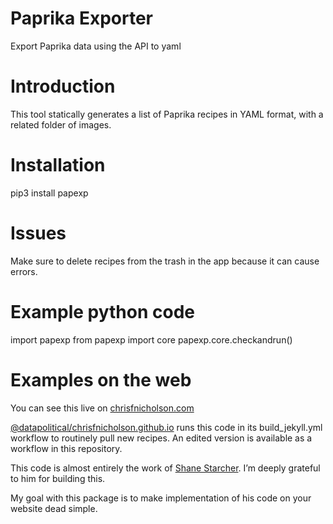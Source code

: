 # Paprika Exporter

Export Paprika data using the API to yaml

# Introduction

This tool statically generates a list of Paprika recipes in YAML format, with a related folder of images.

# Installation

pip3 install papexp

# Issues

Make sure to delete recipes from the trash in the app because it can cause errors.

# Example python code

import papexp
from papexp import core
papexp.core.checkandrun()

# Examples on the web

You can see this live on [chrisfnicholson.com][1]

[@datapolitical/chrisfnicholson.github.io][2] runs this code in its build_jekyll.yml workflow to routinely pull new recipes. An edited version is available as a workflow in this repository.

This code is almost entirely the work of [Shane Starcher][3]. I’m deeply grateful to him for building this.

My goal with this package is to make implementation of his code on your website dead simple.

[1]:	https://chrisfnicholson.com/recipes.html
[2]:	http://www.github.com/datapolitical/chrisfnicholson.github.io
[3]:	https://github.com/sstarcher/paprika-exporter
